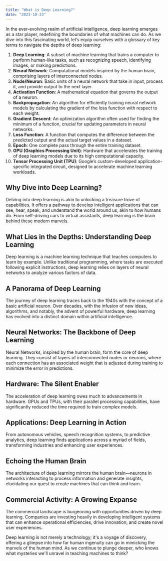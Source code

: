 ```yaml
---
title: "What is Deep Learning?"
date: "2023-10-23"
---
```


In the ever-evolving realm of artificial intelligence, deep learning emerges as a star player, redefining the boundaries of what machines can do. As we dive into this fascinating world, let’s equip ourselves with a glossary of key terms to navigate the depths of deep learning:

1. **Deep Learning**: A subset of machine learning that trains a computer to perform human-like tasks, such as recognizing speech, identifying images, or making predictions.
2. **Neural Network**: Computational models inspired by the human brain, comprising layers of interconnected nodes.
3. **Node/Neuron**: Basic units of a neural network that take in input, process it, and provide output to the next layer.
4. **Activation Function**: A mathematical equation that governs the output of a neuron.
5. **Backpropagation**: An algorithm for efficiently training neural network models by calculating the gradient of the loss function with respect to each weight.
6. **Gradient Descent**: An optimization algorithm often used for finding the minimum of a function, crucial for updating parameters in neural networks.
7. **Loss Function**: A function that computes the difference between the predicted output and the actual target values in a dataset.
8. **Epoch**: One complete pass through the entire training dataset.
9. **GPU (Graphics Processing Unit)**: Hardware that accelerates the training of deep learning models due to its high computational capacity.
10. **Tensor Processing Unit (TPU)**: Google’s custom-developed application-specific integrated circuit, designed to accelerate machine learning workloads.

## Why Dive into Deep Learning?

Delving into deep learning is akin to unlocking a treasure trove of capabilities. It offers a pathway to develop intelligent applications that can see, hear, speak, and understand the world around us, akin to how humans do. From self-driving cars to virtual assistants, deep learning is the brain behind these modern marvels.

## What Lies in the Depths: Understanding Deep Learning

Deep learning is a machine learning technique that teaches computers to learn by example. Unlike traditional programming, where tasks are executed following explicit instructions, deep learning relies on layers of neural networks to analyze various factors of data.

## A Panorama of Deep Learning

The journey of deep learning traces back to the 1940s with the concept of a basic artificial neuron. Over decades, with the infusion of new ideas, algorithms, and notably, the advent of powerful hardware, deep learning has evolved into a distinct domain within artificial intelligence.

## Neural Networks: The Backbone of Deep Learning

Neural Networks, inspired by the human brain, form the core of deep learning. They consist of layers of interconnected nodes or neurons, where each connection has an associated weight that is adjusted during training to minimize the error in predictions.

## Hardware: The Silent Enabler

The acceleration of deep learning owes much to advancements in hardware. GPUs and TPUs, with their parallel processing capabilities, have significantly reduced the time required to train complex models.

## Applications: Deep Learning in Action

From autonomous vehicles, speech recognition systems, to predictive analytics, deep learning finds applications across a myriad of fields, transforming industries and enhancing user experiences.

## Echoing the Human Brain

The architecture of deep learning mirrors the human brain—neurons in networks interacting to process information and generate insights, elucidating our quest to create machines that can think and learn.

## Commercial Activity: A Growing Expanse

The commercial landscape is burgeoning with opportunities driven by deep learning. Companies are investing heavily in developing intelligent systems that can enhance operational efficiencies, drive innovation, and create novel user experiences.

Deep learning is not merely a technology; it's a voyage of discovery, offering a glimpse into how far human ingenuity can go in mimicking the marvels of the human mind. As we continue to plunge deeper, who knows what mysteries we'll unravel in teaching machines to think?